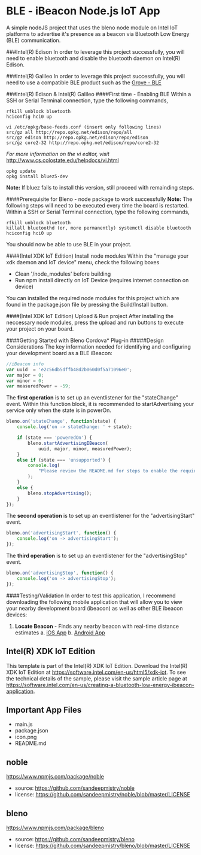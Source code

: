 BLE - iBeacon Node.js IoT App
============================
A simple nodeJS project that uses the bleno node module on Intel IoT platforms to advertise it's presence as a beacon via Bluetooth Low Energy (BLE) communication.

###Intel(R) Edison
In order to leverage this project successfully, you will need to enable bluetooth and disable the bluetooth daemon on Intel(R) Edison. 

###Intel(R) Galileo
In order to leverage this project successfully, you will need to use a compatible BLE product such as the [Grove - BLE](http://www.seeedstudio.com/depot/Grove-BLE-p-1929.html)


###Intel(R) Edison & Intel(R) Galileo
####First time - Enabling BLE
Within a SSH or Serial Terminal connection, type the following commands,
```
rfkill unblock bluetooth 
hciconfig hci0 up

vi /etc/opkg/base-feeds.conf (insert only following lines) 
src/gz all http://repo.opkg.net/edison/repo/all 
src/gz edison http://repo.opkg.net/edison/repo/edison 
src/gz core2-32 http://repo.opkg.net/edison/repo/core2-32
```
*For more information on the vi editor, visit* http://www.cs.colostate.edu/helpdocs/vi.html

```
opkg update 
opkg install bluez5-dev
```

**Note:** If bluez fails to install this version, still proceed with remainding steps.

####Prerequisite for Bleno - node package to work successfully
**Note:** The following steps will need to be executed every time the board is restarted.
Within a SSH or Serial Terminal connection, type the following commands,
```
rfkill unblock bluetooth 
killall bluetoothd (or, more permanently) systemctl disable bluetooth 
hciconfig hci0 up 
```

You should now be able to use BLE in your project.

####(Intel XDK IoT Edition) Install node modules
Within the "manage your xdk daemon and IoT device" menu, check the following boxes
* Clean '/node_modules' before building
* Run npm install directly on IoT Device (requires internet connection on device)

You can installed the required node modules for this project which are found in the package.json file by pressing the Build/Install button.

####(Intel XDK IoT Edition) Upload & Run project
After installing the neccessary node modules, press the upload and run buttons to execute your project on your board. 


####Getting Started with Bleno Cordova* Plug-in
#####Design Considerations
The key information needed for identifying and configuring your development board as a BLE iBeacon:
```javascript
//iBeacon info
var uuid  = 'e2c56db5dffb48d2b060d0f5a71096e0';
var major = 0;
var minor = 0;
var measuredPower = -59;
```

The **first operation** is to set up an eventlistener for the "stateChange" event. Within this function block, it is recommended to startAdvertising your service only when the state is in powerOn.
```javascript
bleno.on('stateChange', function(state) {
    console.log('on -> stateChange: ' + state);

    if (state === 'poweredOn') {
        bleno.startAdvertisingIBeacon(
            uuid, major, minor, measuredPower);
    }
    else if (state === 'unsupported') {
        console.log(
            "Please review the README.md for steps to enable the required configurations."
        );
    }
    else {
        bleno.stopAdvertising();
    }
});

```
The **second operation** is to set up an eventlistener for the "advertisingStart" event.
```javascript
bleno.on('advertisingStart', function() {
    console.log('on -> advertisingStart');
});
```

The **third operation** is to set up an eventlistener for the "advertisingStop" event.
```javascript
bleno.on('advertisingStop', function() {
    console.log('on -> advertisingStop');
});
```

####Testing/Validation
In order to test this application, I recommend downloading the following mobile application that will allow you to view your nearby development board (ibeacon) as well as other BLE ibeacon devices:

1. **Locate Beacon** - Finds any nearby beacon with real-time distance estimates
a. [iOS App](https://itunes.apple.com/us/app/locate-for-ibeacon/id738709014?mt=8)
b. [Android App](https://play.google.com/store/apps/details?id=com.radiusnetworks.locate&hl=en)

Intel(R) XDK IoT Edition
-------------------------------------------
This template is part of the Intel(R) XDK IoT Edition. 
Download the Intel(R) XDK IoT Edition at https://software.intel.com/en-us/html5/xdk-iot. To see the technical details of the sample, 
please visit the sample article page at https://software.intel.com/en-us/creating-a-bluetooth-low-energy-ibeacon-application.


Important App Files
---------------------------
* main.js
* package.json
* icon.png
* README.md


noble
--------------------------------------------
https://www.npmjs.com/package/noble

* source: https://github.com/sandeepmistry/noble
* license: https://github.com/sandeepmistry/noble/blob/master/LICENSE

bleno
--------------------------------------------
https://www.npmjs.com/package/bleno

* source: https://github.com/sandeepmistry/bleno
* license: https://github.com/sandeepmistry/bleno/blob/master/LICENSE